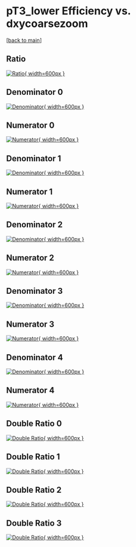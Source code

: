 # pT3_lower Efficiency vs. dxycoarsezoom

[[back to main](./)]



## Ratio

[![Ratio](../mtv/var/pT3_lower_loweta_11_1_eff_dxycoarsezoom.png){ width=600px }](../mtv/var/pT3_lower_loweta_11_1_eff_dxycoarsezoom.pdf)

## Denominator 0

[![Denominator](../mtv/den/pT3_lower_loweta_11_1_eff_dxycoarsezoom_den0.png){ width=600px }](../mtv/den/pT3_lower_loweta_11_1_eff_dxycoarsezoom_den0.pdf)

## Numerator 0

[![Numerator](../mtv/num/pT3_lower_loweta_11_1_eff_dxycoarsezoom_num0.png){ width=600px }](../mtv/num/pT3_lower_loweta_11_1_eff_dxycoarsezoom_num0.pdf)

## Denominator 1

[![Denominator](../mtv/den/pT3_lower_loweta_11_1_eff_dxycoarsezoom_den1.png){ width=600px }](../mtv/den/pT3_lower_loweta_11_1_eff_dxycoarsezoom_den1.pdf)

## Numerator 1

[![Numerator](../mtv/num/pT3_lower_loweta_11_1_eff_dxycoarsezoom_num1.png){ width=600px }](../mtv/num/pT3_lower_loweta_11_1_eff_dxycoarsezoom_num1.pdf)

## Denominator 2

[![Denominator](../mtv/den/pT3_lower_loweta_11_1_eff_dxycoarsezoom_den2.png){ width=600px }](../mtv/den/pT3_lower_loweta_11_1_eff_dxycoarsezoom_den2.pdf)

## Numerator 2

[![Numerator](../mtv/num/pT3_lower_loweta_11_1_eff_dxycoarsezoom_num2.png){ width=600px }](../mtv/num/pT3_lower_loweta_11_1_eff_dxycoarsezoom_num2.pdf)

## Denominator 3

[![Denominator](../mtv/den/pT3_lower_loweta_11_1_eff_dxycoarsezoom_den3.png){ width=600px }](../mtv/den/pT3_lower_loweta_11_1_eff_dxycoarsezoom_den3.pdf)

## Numerator 3

[![Numerator](../mtv/num/pT3_lower_loweta_11_1_eff_dxycoarsezoom_num3.png){ width=600px }](../mtv/num/pT3_lower_loweta_11_1_eff_dxycoarsezoom_num3.pdf)

## Denominator 4

[![Denominator](../mtv/den/pT3_lower_loweta_11_1_eff_dxycoarsezoom_den4.png){ width=600px }](../mtv/den/pT3_lower_loweta_11_1_eff_dxycoarsezoom_den4.pdf)

## Numerator 4

[![Numerator](../mtv/num/pT3_lower_loweta_11_1_eff_dxycoarsezoom_num4.png){ width=600px }](../mtv/num/pT3_lower_loweta_11_1_eff_dxycoarsezoom_num4.pdf)

## Double Ratio 0

[![Double Ratio](../mtv/ratio/pT3_lower_loweta_11_1_eff_dxycoarsezoom_ratio0.png){ width=600px }](../mtv/ratio/pT3_lower_loweta_11_1_eff_dxycoarsezoom_ratio0.pdf)

## Double Ratio 1

[![Double Ratio](../mtv/ratio/pT3_lower_loweta_11_1_eff_dxycoarsezoom_ratio1.png){ width=600px }](../mtv/ratio/pT3_lower_loweta_11_1_eff_dxycoarsezoom_ratio1.pdf)

## Double Ratio 2

[![Double Ratio](../mtv/ratio/pT3_lower_loweta_11_1_eff_dxycoarsezoom_ratio2.png){ width=600px }](../mtv/ratio/pT3_lower_loweta_11_1_eff_dxycoarsezoom_ratio2.pdf)

## Double Ratio 3

[![Double Ratio](../mtv/ratio/pT3_lower_loweta_11_1_eff_dxycoarsezoom_ratio3.png){ width=600px }](../mtv/ratio/pT3_lower_loweta_11_1_eff_dxycoarsezoom_ratio3.pdf)

